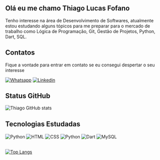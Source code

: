 ## Olá eu me chamo Thiago Lucas Fofano

Tenho interesse na área de Desenvolvimento de Softwares, atualmente estou estudando alguns tópicos para me preparar para o mercado de trabalho como Lógica de Programação, Git, Gestão de Projetos, Python, Dart, SQL.

## Contatos
Fique a vontade para entrar em contato se eu consegui despertar o seu interesse

[![Whatsapp](https://img.shields.io/badge/WhatsApp-25D366?style=for-the-badge&logo=whatsapp&logoColor=white)](https://wa.me/message/MZCQB3NDX7NJF1)
[![Linkedin](https://img.shields.io/badge/LinkedIn-0077B5?style=for-the-badge&logo=linkedin&logoColor=white)](https://www.linkedin.com/in/thiago-lucas-fofano-b78528202/)

## Status GitHub
![Thiago GitHub stats](https://github-readme-stats.vercel.app/api?username=devv-thiago&show_icons=true&theme=radical)

## Tecnologias Estudadas
<div style = "display: inline_block">
    <img align = "center" alt = "Python" src = "https://img.shields.io/badge/Python-3776AB?style=for-the-badge&logo=python&logoColor=white">
    <img align = "center" alt = "HTML" src = "https://img.shields.io/badge/HTML5-E34F26?style=for-the-badge&logo=html5&logoColor=white">
    <img align = "center" alt = "CSS" src = "https://img.shields.io/badge/CSS3-1572B6?style=for-the-badge&logo=css3&logoColor=white">
    <img align = "center" alt = "Python" src = "https://img.shields.io/badge/Python-3776AB?style=for-the-badge&logo=python&logoColor=white">
    <img align = "center" alt = "Dart" src = "https://img.shields.io/badge/Dart-0175C2?style=for-the-badge&logo=dart&logoColor=white">
    <img align = "center" alt = "MySQL" src = "https://img.shields.io/badge/MySQL-005C84?style=for-the-badge&logo=mysql&logoColor=white">
</div>
<br/>

[![Top Langs](https://github-readme-stats.vercel.app/api/top-langs/?username=devv-thiago)](https://github.com/devv-thiago/github-readme-stats)
